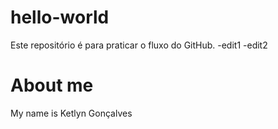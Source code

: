# hello-world
Este repositório é para praticar o fluxo do GitHub.
-edit1
-edit2

# About me

My name is Ketlyn Gonçalves
